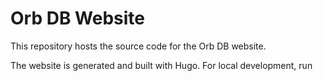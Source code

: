 # Orb DB Website
This repository hosts the source code for the Orb DB website.

The website is generated and built with Hugo. For local development, run 